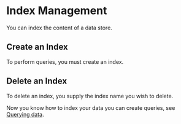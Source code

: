 # Index Management

You can index the content of a data store.

## Create an Index

To perform queries, you must create an index.


## Delete an Index

To delete an index, you supply the index name you wish to delete.  

Now you know how to index your data you can create queries, see [Querying data](./doc/querying-data.md).
